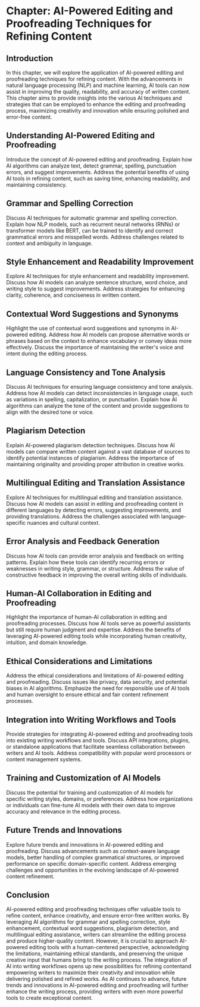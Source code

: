 Chapter: AI-Powered Editing and Proofreading Techniques for Refining Content
============================================================================

Introduction
------------

In this chapter, we will explore the application of AI-powered editing and proofreading techniques for refining content. With the advancements in natural language processing (NLP) and machine learning, AI tools can now assist in improving the quality, readability, and accuracy of written content. This chapter aims to provide insights into the various AI techniques and strategies that can be employed to enhance the editing and proofreading process, maximizing creativity and innovation while ensuring polished and error-free content.

Understanding AI-Powered Editing and Proofreading
-------------------------------------------------

Introduce the concept of AI-powered editing and proofreading. Explain how AI algorithms can analyze text, detect grammar, spelling, punctuation errors, and suggest improvements. Address the potential benefits of using AI tools in refining content, such as saving time, enhancing readability, and maintaining consistency.

Grammar and Spelling Correction
-------------------------------

Discuss AI techniques for automatic grammar and spelling correction. Explain how NLP models, such as recurrent neural networks (RNNs) or transformer models like BERT, can be trained to identify and correct grammatical errors and misspelled words. Address challenges related to context and ambiguity in language.

Style Enhancement and Readability Improvement
---------------------------------------------

Explore AI techniques for style enhancement and readability improvement. Discuss how AI models can analyze sentence structure, word choice, and writing style to suggest improvements. Address strategies for enhancing clarity, coherence, and conciseness in written content.

Contextual Word Suggestions and Synonyms
----------------------------------------

Highlight the use of contextual word suggestions and synonyms in AI-powered editing. Address how AI models can propose alternative words or phrases based on the context to enhance vocabulary or convey ideas more effectively. Discuss the importance of maintaining the writer's voice and intent during the editing process.

Language Consistency and Tone Analysis
--------------------------------------

Discuss AI techniques for ensuring language consistency and tone analysis. Address how AI models can detect inconsistencies in language usage, such as variations in spelling, capitalization, or punctuation. Explain how AI algorithms can analyze the tone of the content and provide suggestions to align with the desired tone or voice.

Plagiarism Detection
--------------------

Explain AI-powered plagiarism detection techniques. Discuss how AI models can compare written content against a vast database of sources to identify potential instances of plagiarism. Address the importance of maintaining originality and providing proper attribution in creative works.

Multilingual Editing and Translation Assistance
-----------------------------------------------

Explore AI techniques for multilingual editing and translation assistance. Discuss how AI models can assist in editing and proofreading content in different languages by detecting errors, suggesting improvements, and providing translations. Address the challenges associated with language-specific nuances and cultural context.

Error Analysis and Feedback Generation
--------------------------------------

Discuss how AI tools can provide error analysis and feedback on writing patterns. Explain how these tools can identify recurring errors or weaknesses in writing style, grammar, or structure. Address the value of constructive feedback in improving the overall writing skills of individuals.

Human-AI Collaboration in Editing and Proofreading
--------------------------------------------------

Highlight the importance of human-AI collaboration in editing and proofreading processes. Discuss how AI tools serve as powerful assistants but still require human judgment and expertise. Address the benefits of leveraging AI-powered editing tools while incorporating human creativity, intuition, and domain knowledge.

Ethical Considerations and Limitations
--------------------------------------

Address the ethical considerations and limitations of AI-powered editing and proofreading. Discuss issues like privacy, data security, and potential biases in AI algorithms. Emphasize the need for responsible use of AI tools and human oversight to ensure ethical and fair content refinement processes.

Integration into Writing Workflows and Tools
--------------------------------------------

Provide strategies for integrating AI-powered editing and proofreading tools into existing writing workflows and tools. Discuss API integrations, plugins, or standalone applications that facilitate seamless collaboration between writers and AI tools. Address compatibility with popular word processors or content management systems.

Training and Customization of AI Models
---------------------------------------

Discuss the potential for training and customization of AI models for specific writing styles, domains, or preferences. Address how organizations or individuals can fine-tune AI models with their own data to improve accuracy and relevance in the editing process.

Future Trends and Innovations
-----------------------------

Explore future trends and innovations in AI-powered editing and proofreading. Discuss advancements such as context-aware language models, better handling of complex grammatical structures, or improved performance on specific domain-specific content. Address emerging challenges and opportunities in the evolving landscape of AI-powered content refinement.

Conclusion
----------

AI-powered editing and proofreading techniques offer valuable tools to refine content, enhance creativity, and ensure error-free written works. By leveraging AI algorithms for grammar and spelling correction, style enhancement, contextual word suggestions, plagiarism detection, and multilingual editing assistance, writers can streamline the editing process and produce higher-quality content. However, it is crucial to approach AI-powered editing tools with a human-centered perspective, acknowledging the limitations, maintaining ethical standards, and preserving the unique creative input that humans bring to the writing process. The integration of AI into writing workflows opens up new possibilities for refining contentand empowering writers to maximize their creativity and innovation while delivering polished and refined works. As AI continues to advance, future trends and innovations in AI-powered editing and proofreading will further enhance the writing process, providing writers with even more powerful tools to create exceptional content.
